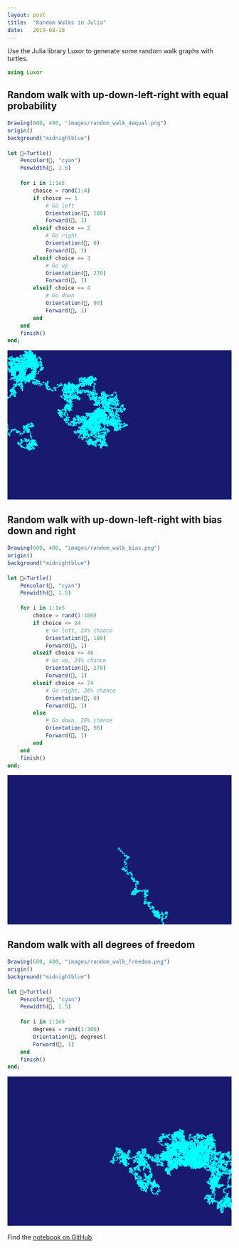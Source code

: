 ```yaml
---
layout: post
title:  "Random Walks in Julia"
date:   2019-08-10
---
```


Use the Julia library Luxor to generate some random walk graphs with turtles.


```julia
using Luxor
```

## Random walk with up-down-left-right with equal probability


```julia
Drawing(600, 400, "images/random_walk_4equal.png")
origin()
background("midnightblue")

let 🐢=Turtle()
    Pencolor(🐢, "cyan")
    Penwidth(🐢, 1.5)

    for i in 1:1e5
        choice = rand(1:4)
        if choice == 1
            # Go left
            Orientation(🐢, 180)
            Forward(🐢, 1)
        elseif choice == 2
            # Go right
            Orientation(🐢, 0)
            Forward(🐢, 1)
        elseif choice == 3
            # Go up
            Orientation(🐢, 270)
            Forward(🐢, 1)
        elseif choice == 4
            # Go down
            Orientation(🐢, 90)
            Forward(🐢, 1)
        end
    end
    finish()
end;
```

![](/assets/random_walk/random_walk_4equal.png)

## Random walk with up-down-left-right with bias down and right


```julia
Drawing(600, 400, "images/random_walk_bias.png")
origin()
background("midnightblue")

let 🐢=Turtle()
    Pencolor(🐢, "cyan")
    Penwidth(🐢, 1.5)
    
    for i in 1:1e5
        choice = rand(1:100)
        if choice <= 24
            # Go left, 24% chance
            Orientation(🐢, 180)
            Forward(🐢, 1)
        elseif choice <= 48
            # Go up, 24% chance
            Orientation(🐢, 270)
            Forward(🐢, 1)
        elseif choice <= 74
            # Go right, 26% chance
            Orientation(🐢, 0)
            Forward(🐢, 1)
        else
            # Go down, 26% chance
            Orientation(🐢, 90)
            Forward(🐢, 1)
        end
    end
    finish()
end;
```

![](/assets/random_walk/random_walk_bias.png)

## Random walk with all degrees of freedom


```julia
Drawing(600, 400, "images/random_walk_freedom.png")
origin()
background("midnightblue")

let 🐢=Turtle()
    Pencolor(🐢, "cyan")
    Penwidth(🐢, 1.5)

    for i in 1:1e5
        degrees = rand(1:360)
        Orientation(🐢, degrees)
        Forward(🐢, 1)
    end
    finish()
end;
```

![](/assets/random_walk/random_walk_freedom.png)

Find the [notebook on GitHub](https://github.com/suzil/julia-notebooks/blob/master/Random%20Walk.ipynb).
